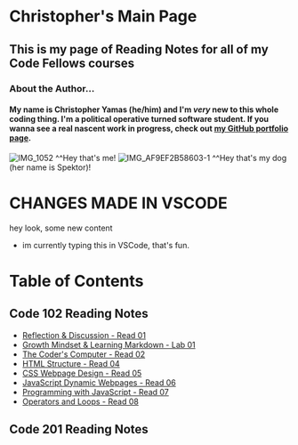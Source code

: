 # Christopher's Main Page

## This is my page of Reading Notes for all of my Code Fellows courses
### About the Author...
#### My name is Christopher Yamas (he/him) and I'm ***very*** new to this whole coding thing. I'm a political operative turned software student. If you wanna see a real nascent work in progress, check out [my GitHub portfolio page](https://github.com/chrisyamas).

![IMG_1052](https://user-images.githubusercontent.com/44851813/150867414-e8299e6b-9c40-452a-ae00-ae8fceda94db.jpg)
^^Hey that's me!
![IMG_AF9EF2B58603-1](https://user-images.githubusercontent.com/44851813/150867799-95684367-8286-4d75-89cd-7af3664a33ef.jpeg)
^^Hey that's my dog (her name is Spektor)!

# CHANGES MADE IN VSCODE

hey look, some new content
- im currently typing this in VSCode, that's fun.

# Table of Contents
## Code 102 Reading Notes
- [Reflection & Discussion - Read 01](https://chrisyamas.github.io/reading-notes/reflection-and-discussion.md)
- [Growth Mindset & Learning Markdown - Lab 01](https://chrisyamas.github.io/reading-notes/growth-mindset-lab01.md)
- [The Coder's Computer - Read 02](https://chrisyamas.github.io/reading-notes/the-coders-computer.md)
- [HTML Structure - Read 04](https://chrisyamas.github.io/reading-notes/read04-html-structure.html)
- [CSS Webpage Design - Read 05](https://chrisyamas.github.io/reading-notes/read05-css-webpage-design.md)
- [JavaScript Dynamic Webpages - Read 06](https://chrisyamas.github.io/reading-notes/read06-javascript.md)
- [Programming with JavaScript - Read 07](https://chrisyamas.github.io/reading-notes/read07-jsprogramming.md)
- [Operators and Loops - Read 08](https://chrisyamas.github.io/reading-notes/read08-operators-loops.md)
## Code 201 Reading Notes
